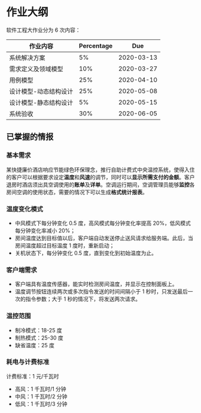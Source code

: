 # 作业大纲

软件工程大作业分为 6 次内容：

| 作业内容              | Percentage | Due        |
| --------------------- | ---------- | ---------- |
| 系统解决方案          | 5%         | 2020-03-13 |
| 需求定义及领域模型    | 10%        | 2020-03-27 |
| 用例模型              | 25%        | 2020-04-10 |
| 设计模型-动态结构设计 | 25%        | 2020-05-08 |
| 设计模型-静态结构设计 | 5%         | 2020-05-15 |
| 系统验收              | 30%        | 2020-06-05 |

## 已掌握的情报

### 基本需求

某快捷廉价酒店响应节能绿色环保理念，推行自助计费式中央温控系统，使得入住的客户可以根据要求设定**温度**和**风速**的调节，同时可以**显示所需支付的金额**。客户退房时酒店须出具空调使用的**账单**及**详单**。空调运行期间，空调管理员能够**监控**各房间空调的使用状态，需要的情况下可以生成**格式统计报表**。

### 温度变化模式

- 中风模式下每分钟变化 0.5 度，高风模式每分钟变化率提高 20%，低风模式每分钟变化率减小 20%；
- 房间温度达到目标值以后，客户端自动发送停止送风请求给服务端。此后，当房间温度超过目标温度 1 度时，重新启动；
- 关机状态下，每分钟变化 0.5 度，直到变化到初始温度为止。

### 客户端需求

- 客户端具有温度传感器，能实时检测房间温度，并显示在控制面板上。
- 温度调节按钮连续两次或多次指令发送的时间间隔小于 1 秒时，只发送最后一次的指令参数；大于 1 秒的情况下，将发送两次请求。

### 温控范围

- 制冷模式：18-25 度
- 制热模式：25-30 度
- 缺省温度：25 度

### 耗电与计费标准

计费标准：1 元/千瓦时

- 高风：1 千瓦时/1 分钟
- 中风：1 千瓦时/2 分钟
- 低风：1 千瓦时/3 分钟
